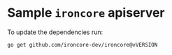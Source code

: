 # Sample `ironcore` apiserver

To update the dependencies run:

```bash
go get github.com/ironcore-dev/ironcore@vVERSION
```
